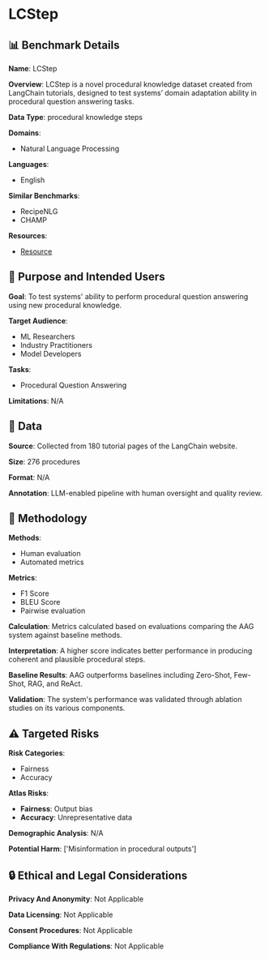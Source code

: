 # LCStep

## 📊 Benchmark Details

**Name**: LCStep

**Overview**: LCStep is a novel procedural knowledge dataset created from LangChain tutorials, designed to test systems’ domain adaptation ability in procedural question answering tasks.

**Data Type**: procedural knowledge steps

**Domains**:
- Natural Language Processing

**Languages**:
- English

**Similar Benchmarks**:
- RecipeNLG
- CHAMP

**Resources**:
- [Resource](https://arxiv.org/abs/2409.01344)

## 🎯 Purpose and Intended Users

**Goal**: To test systems' ability to perform procedural question answering using new procedural knowledge.

**Target Audience**:
- ML Researchers
- Industry Practitioners
- Model Developers

**Tasks**:
- Procedural Question Answering

**Limitations**: N/A

## 💾 Data

**Source**: Collected from 180 tutorial pages of the LangChain website.

**Size**: 276 procedures

**Format**: N/A

**Annotation**: LLM-enabled pipeline with human oversight and quality review.

## 🔬 Methodology

**Methods**:
- Human evaluation
- Automated metrics

**Metrics**:
- F1 Score
- BLEU Score
- Pairwise evaluation

**Calculation**: Metrics calculated based on evaluations comparing the AAG system against baseline methods.

**Interpretation**: A higher score indicates better performance in producing coherent and plausible procedural steps.

**Baseline Results**: AAG outperforms baselines including Zero-Shot, Few-Shot, RAG, and ReAct.

**Validation**: The system's performance was validated through ablation studies on its various components.

## ⚠️ Targeted Risks

**Risk Categories**:
- Fairness
- Accuracy

**Atlas Risks**:
- **Fairness**: Output bias
- **Accuracy**: Unrepresentative data

**Demographic Analysis**: N/A

**Potential Harm**: ['Misinformation in procedural outputs']

## 🔒 Ethical and Legal Considerations

**Privacy And Anonymity**: Not Applicable

**Data Licensing**: Not Applicable

**Consent Procedures**: Not Applicable

**Compliance With Regulations**: Not Applicable
